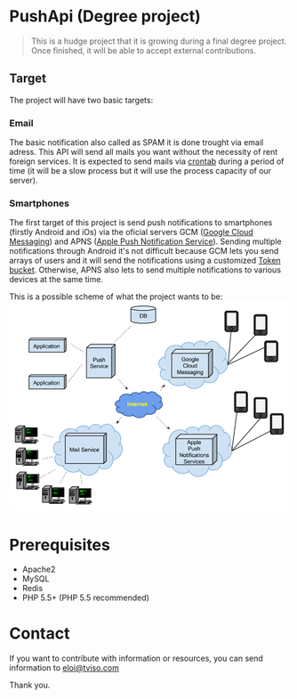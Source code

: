 # PushApi (Degree project)

> This is a hudge project that it is growing during a final degree project. Once finished, it will be able to accept external contributions.

## Target

The project will have two basic targets:

### Email

The basic notification also called as SPAM it is done trought via email adress. This API will send all mails you want without the necessity of rent foreign services. It is expected to send mails via [crontab](http://unixhelp.ed.ac.uk/CGI/man-cgi?crontab+5) during a period of time (it will be a slow process but it will use the process capacity of our server).


### Smartphones

The first target of this project is send push notifications to smartphones (firstly Android and iOs) via the oficial servers GCM ([Google Cloud Messaging](https://developer.android.com/google/gcm/index.html)) and APNS ([Apple Push Notification Service](https://developer.apple.com/library/ios/documentation/NetworkingInternet/Conceptual/RemoteNotificationsPG/Chapters/ApplePushService.html)).
Sending multiple notifications through Android it's not difficult because GCM lets you send arrays of users and it will send the notifications using a customized [Token bucket](http://en.wikipedia.org/wiki/Token_bucket). Otherwise, APNS also lets to send multiple notifications to various devices at the same time.


This is a possible scheme of what the project wants to be:
![PusherApp](img/option3.png)

# Prerequisites
- Apache2
- MySQL
- Redis
- PHP 5.5+ (PHP 5.5 recommended)

# Contact
If you want to contribute with information or resources, you can send information to eloi@tviso.com

Thank you.